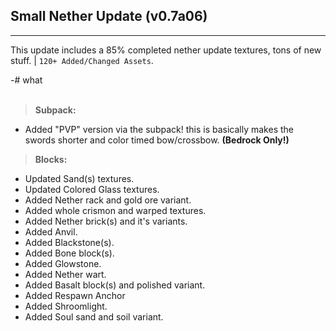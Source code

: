 ## **Small Nether Update (v0.7a06)**
---
This update includes a 85% completed nether update textures, tons of new stuff. | `120+ Added/Changed Assets`.

-# what
<br><br>
> **Subpack:**
- Added "PVP" version via the subpack! this is basically makes the swords shorter and color timed bow/crossbow. **(Bedrock Only!)**

> **Blocks:**
- Updated Sand(s) textures.
- Updated Colored Glass textures.
- Added Nether rack and gold ore variant.
- Added whole crismon and warped textures.
- Added Nether brick(s) and it's variants.
- Added Anvil.
- Added Blackstone(s).
- Added Bone block(s).
- Added Glowstone.
- Added Nether wart.
- Added Basalt block(s) and polished variant.
- Added Respawn Anchor
- Added Shroomlight.
- Added Soul sand and soil variant.